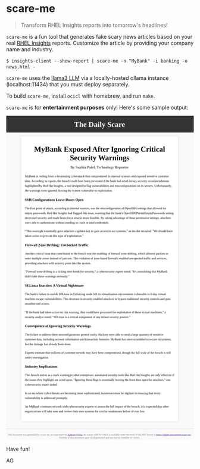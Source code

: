 # scare-me
> Transform RHEL Insights reports into tomorrow's headlines!

`scare-me` is a fun tool that generates fake scary news articles based on
your real [RHEL Insights](https://www.redhat.com/en/technologies/management/insights)
reports.  Customize the article by providing your
company name and industry.

```
$ insights-client --show-report | scare-me -n "MyBank" -i banking -o news.html -
```

`scare-me` uses the [llama3 LLM](https://ollama.com/library/llama3)
via a locally-hosted ollama instance (localhost:11434) that you must
deploy separately.

To build `scare-me`, install `ocicl` with homebrew, and run `make`.

`scare-me` is for **entertainment purposes** only!  Here's some sample output:

<p align="center"><img src="news.png"/></p>

Have fun!

AG
